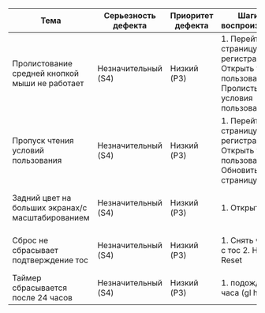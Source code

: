 | Тема | Серьезность дефекта | Приоритет дефекта | Шаги для воспроизведения | Ожидаемый результат | Фактический результат |
|---------------------------------------------------|---------------------|-------------|-----------------------------------------------------------------------------------------------------------|-------------------------------------------------------------|------------------------------------------------------------------|
| Пролистование средней кнопкой мыши не работает    | Незначительный (S4) | Низкий (P3) | 1. Перейти на страницу регистрации 2. Открыть условия пользования 3. Пролистывать условия пользования скм | Условия пользования медленно пролистываются                 | Условия пользования не пролистываются                            |
| Пропуск чтения условий пользования                | Незначительный (S4) | Низкий (P3) | 1. Перейти на страницу регистрации 2. Открыть условия пользования 3. Обновить страницу                    | Закрыть условия возможно только после полного пролистывания | После обновления - модалка закрывается, пользователь не страдает |
| Задний цвет на больших экранах/с масштабированием | Незначительный (S4) | Низкий (P3) | 1. Открыть сайт                                                                                           | Задний фон полностью синий                                  | Снизу появляется неокрашенная область                            |
| Сброс не сбрасывает подтверждение тос             | Незначительный (S4) | Низкий (P3) | 1. Снять чекбокс с тос 2. Нажать Reset                                                                    | Сбрасываются все поля включая чекбокс                       | Чекбокс не сбрасывается                                          |
| Таймер сбрасывается после 24 часов                | Незначительный (S4) | Низкий (P3) | 1. подождать 24 часа (gl hf)                                                                              | Счетчик часов продолжается бесконечно                       | Счетчик сбрасывается                                             |